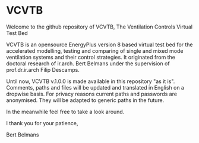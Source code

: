 # VCVTB
Welcome to the github repository of VCVTB, The Ventilation Controls Virtual Test Bed

VCVTB is an opensource EnergyPlus version 8 based virtual test bed for the accelerated modelling, testing and comparing of single and mixed mode ventilation systems and their control strategies. It originated from the doctoral research of ir.arch. Bert Belmans under the supervision of prof.dr.ir.arch Filip Descamps.

Until now, VCVTB v.1.0.0 is made available in this repository "as it is". 
Comments, paths and files will be updated and translated in English on a dropwise basis.
For privacy reasons current paths and passwords are anonymised. They will be adapted to generic paths in the future.

In the meanwhile feel free to take a look around. 

I thank you for your patience,

Bert Belmans
